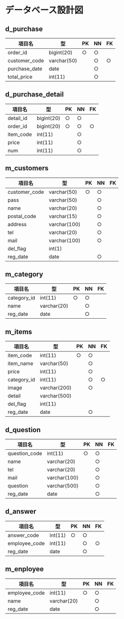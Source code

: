 # データベース設計図

## d_purchase

|項目名|型|PK|NN|FK|
|-----|--|--|--|--|
|order_id|bigint(20)|○|○||
|customer_code|varchar(50)||○|○|
|purchase_date|date||○||
|total_price|int(11)||○||

## d_purchase_detail

|項目名|型|PK|NN|FK|
|-----|--|--|--|--|
|detail_id|bigint(20)|○|○||
|order_id|bigint(20) |○|○|○|
|item_code|int(11)||○||
|price|int(11)||○||
|num|int(11)||○||

## m_customers

|項目名|型|PK|NN|FK|
|-----|--|--|--|--|
|customer_code|varchar(50)|○|○||
|pass|varchar(50)||○||
|name|varchar(20)||○||
|postal_code|varchar(15)||○|| 
|address|varchar(100)||○||
|tel|varchar(20)||○||
|mail|varchar(100)||○||
|del_flag|int(1)||||
|reg_date|date||○||

## m_category

|項目名|型|PK|NN|FK|
|-----|--|--|--|--|
|category_id|int(11)|○|○||
|name|varchar(20)||○||
|reg_date|date||○||

## m_items

|項目名|型|PK|NN|FK|
|-----|--|--|--|--|
|item_code|int(11)|○|○||
|item_name|varchar(50)||○||
|price|int(11)||○||
|category_id|int(11)||○|○|
|image|varchar(200)||○||
|detail|varchar(500)||||
|del_flag|int(11)||||
|reg_date|date||○||

## d_question
|項目名|型|PK|NN|FK|
|-----|--|--|--|--|
|question_code|int(11)|○|○||
|name|varchar(20)||○||
|tel|varchar(20)||○||
|mail|varchar(100)||○||
|question|varchar(500)||○||
|reg_date|date||○||

## d_answer
|項目名|型|PK|NN|FK|
|-----|--|--|--|--|
|answer_code|int(11)|○|○||
|employee_code|int(11)||○|○|
|reg_date|date||○||

## m_enployee
|項目名|型|PK|NN|FK|
|-----|--|--|--|--|
|employee_code|int(11)|○|○||
|name|varchar(20)||○||
|reg_date|date||○||
